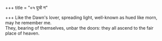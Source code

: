 +++
title = "०५ पुत्रो न"

+++
Like the Dawn's lover, spreading light, well-known as hued like morn, may he remember me.  
     They, bearing of themselves, unbar the doors: they all ascend to the fair place of heaven.